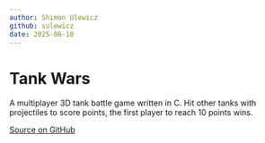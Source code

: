 ```yaml
---
author: Shimon Ulewicz
github: sulewicz
date: 2025-06-10
---
```


# Tank Wars

A multiplayer 3D tank battle game written in C.
Hit other tanks with projectiles to score points, the first player to reach 10 points wins.

[Source on GitHub](https://github.com/sulewicz/tank-wars)